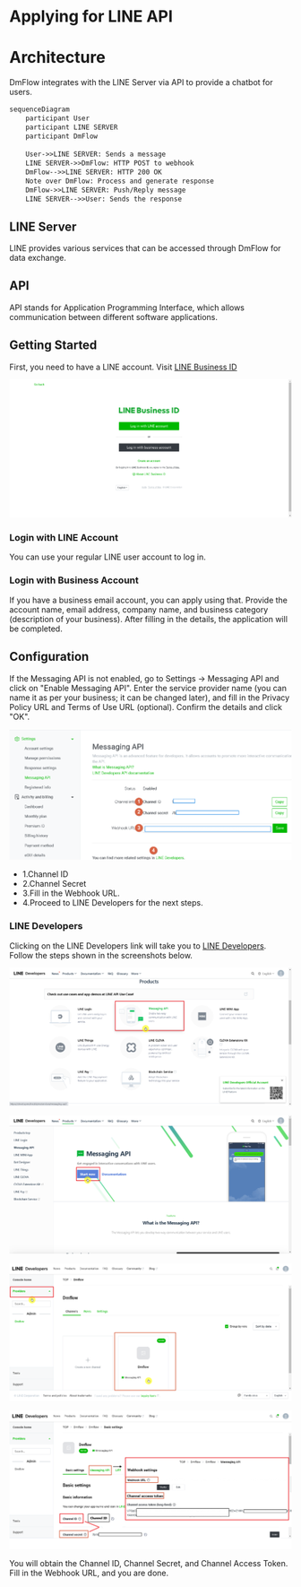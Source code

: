 # Applying for LINE API

# Architecture
DmFlow integrates with the LINE Server via API to provide a chatbot for users.

``` mermaid
sequenceDiagram
    participant User
    participant LINE SERVER
    participant DmFlow

    User->>LINE SERVER: Sends a message
    LINE SERVER->>DmFlow: HTTP POST to webhook
    DmFlow-->>LINE SERVER: HTTP 200 OK
    Note over DmFlow: Process and generate response
    DmFlow->>LINE SERVER: Push/Reply message
    LINE SERVER-->>User: Sends the response
```

## LINE Server

LINE provides various services that can be accessed through DmFlow for data exchange.

## API

API stands for Application Programming Interface, which allows communication between different software applications.

## Getting Started
First, you need to have a LINE account. Visit [LINE Business ID](https://account.line.biz/login)

![](../../../../../../images/en/line-002.png)

### Login with LINE Account
You can use your regular LINE user account to log in.

### Login with Business Account
If you have a business email account, you can apply using that. Provide the account name, email address, company name, and business category (description of your business). After filling in the details, the application will be completed.

## Configuration

If the Messaging API is not enabled, go to Settings -> Messaging API and click on "Enable Messaging API". Enter the service provider name (you can name it as per your business; it can be changed later), and fill in the Privacy Policy URL and Terms of Use URL (optional). Confirm the details and click "OK".

![](../../../../../../images/en/line-003.png)

- 1.Channel ID
- 2.Channel Secret
- 3.Fill in the Webhook URL.
- 4.Proceed to LINE Developers for the next steps.

### LINE Developers

Clicking on the LINE Developers link will take you to [LINE Developers](https://developers.line.biz/en/). Follow the steps shown in the screenshots below.

![](../../../../../../images/en/line-004.png)

![](../../../../../../images/en/line-005.png)

![](../../../../../../images/en/line-006.png)

![](../../../../../../images/en/line-007.png)

You will obtain the Channel ID, Channel Secret, and Channel Access Token. Fill in the Webhook URL, and you are done.
